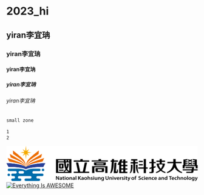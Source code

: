 # 2023_hi
## yiran李宜珃
### yiran李宜珃
#### yiran李宜珃
##### yiran李宜珃
###### yiran李宜珃

`small zone`

```big zone
1
2
```

![NKUST](nkust.png "NKUST")
[![Everything Is AWESOME](https://img.youtube.com/vi/StTqXEQ2l-Y/0.jpg)](https://www.youtube.com/watch?v=StTqXEQ2l-Y "Everything Is AWESOME")

